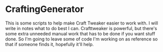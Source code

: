 # CraftingGenerator
This is some scripts to help make Craft Tweaker easier to work with. I will write in notes what to do best I can. 
Crafttweaker is powerful, but there's some extra unneeded manual work that has to be done if you want stuff done.
So I'm going to leave some of code I'm working on as reference so that if someone finds it, hopefully it'll help.
